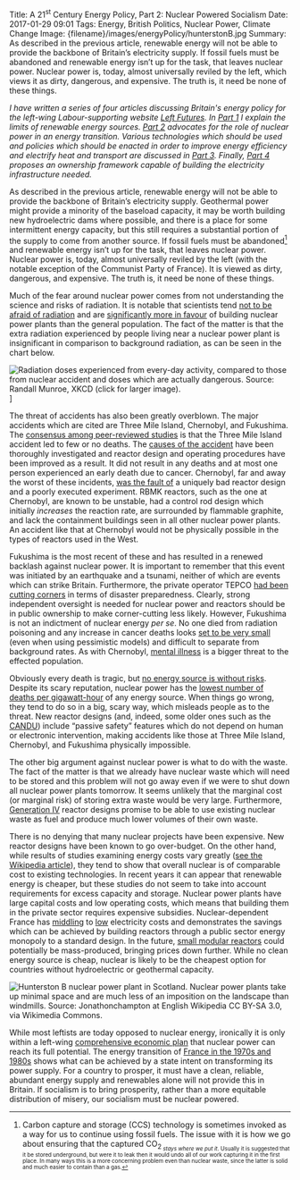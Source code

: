 Title: A 21<sup>st</sup> Century Energy Policy, Part 2: Nuclear Powered Socialism
Date: 2017-01-29 09:01
Tags: Energy, British Politics, Nuclear Power, Climate Change
Image: {filename}/images/energyPolicy/hunterstonB.jpg
Summary: As described in the previous article, renewable energy will not be able to provide the backbone of Britain’s electricity supply. If fossil fuels must be abandoned and renewable energy isn’t up for the task, that leaves nuclear power. Nuclear power is, today, almost universally reviled by the left, which views it as dirty, dangerous, and expensive. The truth is, it need be none of these things.

*I have written a series of four articles discussing Britain's energy
policy for the left-wing Labour-supporting website
[Left Futures](http://www.leftfutures.org/). In
[Part 1]({filename}/Politics/21EnergyP1.md) I explain the limits of
renewable energy sources. [Part 2]({filename}/Politics/21EnergyP2.md)
advocates for the role of nuclear power in an energy
transition. Various technologies which should be used and policies
which should be enacted in order to improve energy efficiency and
electrify heat and transport are discussed in
[Part 3]({filename}/Politics/21EnergyP3.md). Finally,
[Part 4]({filename}/Politics/21EnergyP4.md) proposes an ownership
framework capable of building the electricity infrastructure needed.*

As described in the previous article, renewable energy will not be
able to provide the backbone of Britain’s electricity
supply. Geothermal power might provide a minority of the baseload
capacity, it may be worth building new hydroelectric dams where
possible, and there is a place for some intermittent energy capacity,
but this still requires a substantial portion of the supply to come
from another source. If fossil fuels must be abandoned[^1] and
renewable energy isn’t up for the task, that leaves nuclear
power. Nuclear power is, today, almost universally reviled by the left
(with the notable exception of the Communist Party of France).  It is
viewed as dirty, dangerous, and expensive. The truth is, it need be
none of these things.

Much of the fear around nuclear power comes from not understanding the
science and risks of radiation. It is notable that scientists tend
[not to be afraid of radiation](https://www.ncbi.nlm.nih.gov/pubmed/3700115)
and are
[significantly more in favour](http://www.pewinternet.org/2015/01/29/public-and-scientists-views-on-science-and-society/)
of building nuclear power plants than the general population. The fact
of the matter is that the extra radiation experienced by people living
near a nuclear power plant is insignificant in comparison to
background radiation, as can be seen in the chart below.

![Radiation doses experienced from every-day activity, compared to those from nuclear accident and doses which are actually dangerous. Source: Randall Munroe, [XKCD](https://xkcd.com/radiation/) (click for larger image).]({filename}/images/energyPolicy/radiation.png)]

The threat of accidents has also been greatly overblown. The major
accidents which are cited are Three Mile Island, Chernobyl, and
Fukushima. The
[consensus among peer-reviewed studies](https://en.wikipedia.org/wiki/Three_Mile_Island_accident#Health_effects_and_epidemiology)
is that the Three Mile Island accident led to few or no deaths. The
[causes of the accident](https://www.nrc.gov/reading-rm/doc-collections/fact-sheets/3mile-isle.html)
have been thoroughly investigated and reactor design and operating
procedures have been improved as a result. It did not result in any
deaths and at most one person experienced an early death due to
cancer.  Chernobyl, far and away the worst of these incidents,
[was the fault of](http://www-pub.iaea.org/MTCD/publications/PDF/Pub913e_web.pdf)
a uniquely bad reactor design and a poorly executed experiment. RBMK
reactors, such as the one at Chernobyl, are known to be unstable, had
a control rod design which initially *increases* the reaction rate,
are surrounded by flammable graphite, and lack the containment
buildings seen in all other nuclear power plants. An accident like
that at Chernobyl would not be physically possible in the types of
reactors used in the West.

Fukushima is the most recent of these and has resulted in a renewed
backlash against nuclear power. It is important to remember that this
event was initiated by an earthquake and a tsunami, neither of which
are events which can strike Britain. Furthermore, the private operator
TEPCO
[had been](https://web.archive.org/web/20141006070548/http://www.nytimes.com/2012/10/13/world/asia/tepco-admits-failure-in-acknowledging-risks-at-nuclear-plant.html?_r=0)
[cutting corners](https://web.archive.org/web/20131005004918/http://www.boston.com/news/world/asia/2012/10/12/japan-utility-admits-nuke-crisis-avoidable-says-feared-consequences-new-safety-measures/NK3yENYHgVPQZ76POvbBLL/story.html)
in terms of disaster preparedness. Clearly, strong independent
oversight is needed for nuclear power and reactors should be in public
ownership to make corner-cutting less likely. However, Fukushima is
not an indictment of nuclear energy *per se*. No one died from
radiation poisoning and any increase in cancer deaths looks
[set to be very small](http://www.who.int/mediacentre/news/releases/2013/fukushima_report_20130228/en/)
(even when using pessimistic models) and difficult to separate from
background rates. As with Chernobyl,
[mental illness](http://www.nature.com/news/fukushima-fallout-of-fear-1.12194)
is a bigger threat to the effected population.

Obviously every death is tragic, but
[no energy source is without risks](https://www.theguardian.com/commentisfree/2011/mar/21/pro-nuclear-japan-fukushima).
Despite its scary reputation, nuclear power has the
[lowest number of deaths per gigawatt-hour](http://www.nextbigfuture.com/2011/03/deaths-per-twh-by-energy-source.html)
of any energy source. When things go wrong, they tend to do so in a
big, scary way, which misleads people as to the threat. New reactor
designs (and, indeed, some older ones such as the
[CANDU](http://www.nuclearfaq.ca/cnf_sectionD.htm#q)) include “passive
safety” features which do not depend on human or electronic
intervention, making accidents like those at Three Mile Island,
Chernobyl, and Fukushima physically impossible.

The other big argument against nuclear power is what to do with the
waste. The fact of the matter is that we already have nuclear waste
which will need to be stored and this problem will not go away even if
we were to shut down all nuclear power plants tomorrow. It seems
unlikely that the marginal cost (or marginal risk) of storing extra
waste would be very large. Furthermore,
[Generation IV](https://www.gen-4.org/gif/jcms/c_59461/generation-iv-systems)
reactor designs promise to be able to use existing nuclear waste as
fuel and produce much lower volumes of their own waste.

There is no denying that many nuclear projects have been
expensive. New reactor designs have been known to go over-budget. On
the other hand, while results of studies examining energy costs vary
greatly
([see the Wikipedia article](https://en.wikipedia.org/wiki/Cost_of_electricity_by_source)),
they tend to show that overall nuclear is of comparable cost to
existing technologies. In recent years it can appear that renewable
energy is cheaper, but these studies do not seem to take into account
requirements for excess capacity and storage. Nuclear power plants
have large capital costs and low operating costs, which means that
building them in the private sector requires expensive
subsidies. Nuclear-dependent France has
[middling](http://ec.europa.eu/eurostat/statistics-explained/index.php/File:Electricity_prices_for_household_consumers,_second_half_2015_(¹)_(EUR_per_kWh)_YB16.png)
to [low](http://www.bbc.co.uk/news/business-25200808) electricity
costs and demonstrates the savings which can be achieved by building
reactors through a public sector energy monopoly to a standard
design. In the future,
[small modular reactors](https://blogs.scientificamerican.com/plugged-in/3-ways-small-modular-reactors-overcome-existing-barriers-to-nuclear/)
could potentially be mass-produced, bringing prices down
further. While no clean energy source is cheap, nuclear is likely to
be the cheapest option for countries without hydroelectric or
geothermal capacity.

![Hunterston B nuclear power plant in Scotland. Nuclear power plants take up minimal space and are much less of an imposition on the landscape than windmills. Source: Jonathonchampton at English Wikipedia [CC BY-SA 3.0](http://creativecommons.org/licenses/by-sa/3.0), via Wikimedia Commons.]({filename}/images/energyPolicy/hunterstonB.jpg)

While most leftists are today opposed to nuclear energy, ironically it
is only within a left-wing
[comprehensive economic plan](http://www.leftfutures.org/2017/01/a-left-economic-strategy-for-labour-putting-meat-on-the-bones/comment-page-1/)
that nuclear power can reach its full potential. The energy transition
of
[France in the 1970s and 1980s](http://www.iea.org/stats/WebGraphs/FRANCE2.pdf)
shows what can be achieved by a state intent on transforming its power
supply. For a country to prosper, it must have a clean, reliable,
abundant energy supply and renewables alone will not provide this in
Britain. If socialism is to bring prosperity, rather than a more
equitable distribution of misery, our socialism must be nuclear
powered.


[^1]: Carbon capture and storage (CCS) technology is sometimes invoked as a way for us to continue using fossil fuels. The issue with it is how we go about ensuring that the captured CO<sub>2<sub> *stays where we put it*. Usually it is suggested that it be stored underground, but were it to leak then it would undo all of our work capturing it in the first place. In many ways this is a more concerning problem even than nuclear waste, since the latter is solid and much easier to contain than a gas.
